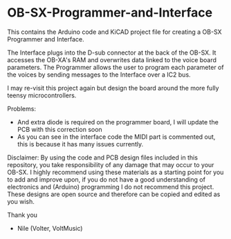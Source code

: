 # OB-SX-Programmer-and-Interface
This contains the Arduino code and KiCAD project file for creating a OB-SX Programmer and Interface.

The Interface plugs into the D-sub connector at the back of the OB-SX. It accesses the OB-XA's RAM and overwrites data linked to the voice board parameters.
The Programmer allows the user to program each parameter of the voices by sending messages to the Interface over a IC2 bus.

I may re-visit this project again but design the board around the more fully teensy microcontrollers. 

Problems:
- And extra diode is required on the programmer board, I will update the PCB with this correction soon
- As you can see in the interface code the MIDI part is commented out, this is because it has many issues currently.


Disclaimer:
By using the code and PCB design files included in this repository, you take responsibility of any damage that may occur to your OB-SX. I highly recommend using these materials as a starting point for you to add and improve upon, if you do not have a good understanding of electronics and (Arduino) programming I do not recommend this project. These designs are open source and therefore can be copied and edited as you wish.

Thank you

- Nile (Volter, VoltMusic)
